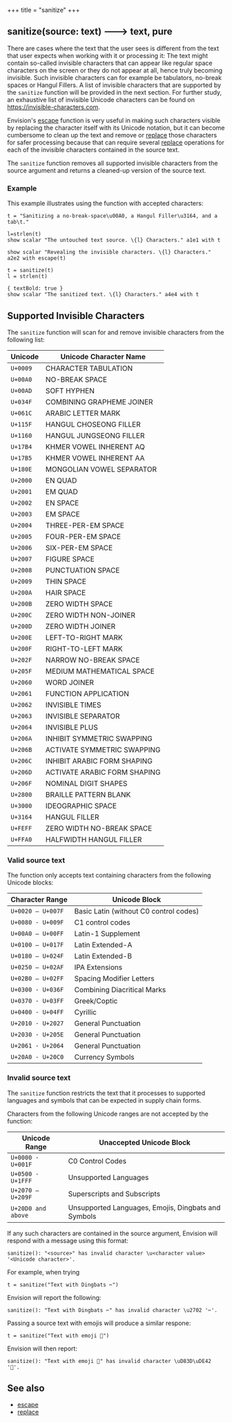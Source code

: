 +++
title = "sanitize"
+++
<!--- git commit -m "LK-13652 <message>" --->
## sanitize(source: text) 🡒 text, pure

There are cases where the text that the user sees is different from the text that user expects when working with it or processing it: The text might contain so-called invisible characters that can appear like regular space characters on the screen or they do not appear at all, hence truly becoming invisible. Such invisible characters can for example be tabulators, no-break spaces or Hangul Fillers. A list of invisible characters that are supported by the `sanitize` function will be provided in the next section. For further study, an exhaustive list of invisible Unicode characters can be found on https://invisible-characters.com.

Envision's [escape](../../def/escape/) function is very useful in making such characters visible by replacing the character itself with its Unicode notation, but it can become cumbersome to clean up the text and remove or [replace](../../pqr/replace/) those characters for safer processing because that can require several [replace](../../pqr/replace/) operations for each of the invisible characters contained in the source text.

The `sanitize` function removes all supported invisible characters from the source argument and returns a cleaned-up version of the source text.

### Example

This example illustrates using the function with accepted characters:

```envision
t = "Sanitizing a no-break-space\u00A0, a Hangul Filler\u3164, and a tab\t."

l=strlen(t)
show scalar "The untouched text source. \{l} Characters." a1e1 with t

show scalar "Revealing the invisible characters. \{l} Characters." a2e2 with escape(t)

t = sanitize(t)
l = strlen(t)

{ textBold: true }
show scalar "The sanitized text. \{l} Characters." a4e4 with t
```

## Supported Invisible Characters

The `sanitize` function will scan for and remove invisible characters from the following list:

| Unicode | Unicode Character Name |
|---|---|
| `U+0009` | CHARACTER TABULATION |
| `U+00A0` | NO-BREAK SPACE |
| `U+00AD` | SOFT HYPHEN |
| `U+034F` | COMBINING GRAPHEME JOINER |
| `U+061C` | ARABIC LETTER MARK |
| `U+115F` | HANGUL CHOSEONG FILLER |
| `U+1160` | HANGUL JUNGSEONG FILLER |
| `U+17B4` | KHMER VOWEL INHERENT AQ |
| `U+17B5` | KHMER VOWEL INHERENT AA |
| `U+180E` | MONGOLIAN VOWEL SEPARATOR |
| `U+2000` | EN QUAD |
| `U+2001` | EM QUAD |
| `U+2002` | EN SPACE |
| `U+2003` | EM SPACE |
| `U+2004` | THREE-PER-EM SPACE |
| `U+2005` | FOUR-PER-EM SPACE |
| `U+2006` | SIX-PER-EM SPACE |
| `U+2007` | FIGURE SPACE |
| `U+2008` | PUNCTUATION SPACE |
| `U+2009` | THIN SPACE |
| `U+200A` | HAIR SPACE |
| `U+200B` | ZERO WIDTH SPACE |
| `U+200C` | ZERO WIDTH NON-JOINER |
| `U+200D` | ZERO WIDTH JOINER |
| `U+200E` | LEFT-TO-RIGHT MARK |
| `U+200F` | RIGHT-TO-LEFT MARK |
| `U+202F` | NARROW NO-BREAK SPACE |
| `U+205F` | MEDIUM MATHEMATICAL SPACE |
| `U+2060` | WORD JOINER |
| `U+2061` | FUNCTION APPLICATION |
| `U+2062` | INVISIBLE TIMES |
| `U+2063` | INVISIBLE SEPARATOR |
| `U+2064` | INVISIBLE PLUS |
| `U+206A` | INHIBIT SYMMETRIC SWAPPING |
| `U+206B` | ACTIVATE SYMMETRIC SWAPPING |
| `U+206C` | INHIBIT ARABIC FORM SHAPING |
| `U+206D` | ACTIVATE ARABIC FORM SHAPING |
| `U+206F` | NOMINAL DIGIT SHAPES |
| `U+2800` | BRAILLE PATTERN BLANK |
| `U+3000` | IDEOGRAPHIC SPACE |
| `U+3164` | HANGUL FILLER |
| `U+FEFF` | ZERO WIDTH NO-BREAK SPACE |
| `U+FFA0` | HALFWIDTH HANGUL FILLER |

### Valid source text

The function only accepts text containing characters from the following Unicode blocks:

| Character Range | Unicode Block |
|---|---|
| `U+0020 – U+007F` | Basic Latin (without C0 control codes) |
| `U+0080 - U+009F` | C1 control codes |
| `U+00A0 – U+00FF` | Latin-1 Supplement |
| `U+0100 – U+017F` | Latin Extended-A |
| `U+0180 – U+024F` | Latin Extended-B |
| `U+0250 – U+02AF` | IPA Extensions |
| `U+02B0 – U+02FF` | Spacing Modifier Letters |
| `U+0300 - U+036F` | Combining Diacritical Marks |
| `U+0370 - U+03FF` | Greek/Coptic |
| `U+0400 - U+04FF` | Cyrillic |
| `U+2010 - U+2027` | General Punctuation |
| `U+2030 - U+205E` | General Punctuation |
| `U+2061 - U+2064` | General Punctuation |
| `U+20A0 - U+20C0` | Currency Symbols |

### Invalid source text

The `sanitize` function restricts the text that it processes to supported languages and symbols that can be expected in supply chain forms.

Characters from the following Unicode ranges are not accepted by the function:

| Unicode Range | Unaccepted Unicode Block |
|---|---|
| `U+0000 - U+001F` | C0 Control Codes |
| `U+0500 - U+1FFF` | Unsupported Languages |
| `U+2070 – U+209F` | Superscripts and Subscripts |
| `U+20D0 and above` | Unsupported Languages, Emojis, Dingbats and Symbols |

If any such characters are contained in the source argument, Envision will respond with a message using this format:

`
sanitize(): "<source>" has invalid character \u<character value> '<Unicode character>'.
`

For example, when trying

```envision
t = sanitize("Text with Dingbats ✂")
```

Envision will report the following:

`
sanitize(): "Text with Dingbats ✂" has invalid character \u2702 '✂'.
`

Passing a source text with emojis will produce a similar respone:

```envision
t = sanitize("Text with emoji 🙂")
```

Envision will then report:

`
sanitize(): "Text with emoji 🙂" has invalid character \uD83D\uDE42 '🙂'.
`

## See also

- [escape](../../def/escape/)
- [replace](../../pqr/replace/)
